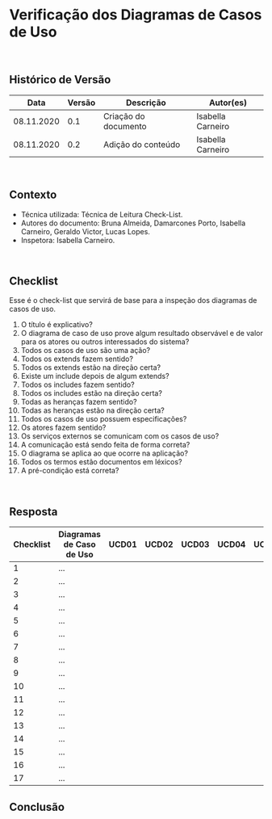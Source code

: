 # Verificação dos Diagramas de Casos de Uso

<br>

## Histórico de Versão
<table class="table table-striped border">
    <thead>
        <th>Data</th> 
        <th>Versão </th> 
        <th>Descrição</th> 
        <th>Autor(es)</th>
    </thead>
    <tbody>
        <tr>
            <td> 08.11.2020 </td>
            <td>  0.1   </td>
            <td> Criação do documento</td>
            <td> Isabella Carneiro </td>
        </tr>
		<tr>
            <td> 08.11.2020 </td>
            <td>  0.2   </td>
            <td> Adição do conteúdo</td>
            <td> Isabella Carneiro </td>
        </tr>
    </tbody>
</table>
<br>

## Contexto
- Técnica utilizada: Técnica de Leitura Check-List.
- Autores do documento: Bruna Almeida, Damarcones Porto, Isabella Carneiro, Geraldo Victor, Lucas Lopes.
- Inspetora: Isabella Carneiro.

<br>

## Checklist
Esse é o check-list que servirá de base para a inspeção dos diagramas de casos de uso.
<br>

1. O título é explicativo?
2. O diagrama de caso de uso prove algum resultado observável e de valor para os atores ou outros interessados do sistema?
3. Todos os casos de uso são uma ação?
4. Todos os extends fazem sentido?
5. Todos os extends estão na direção certa?
6. Existe um include depois de algum extends?
7. Todos os includes fazem sentido?
8. Todos os includes estão na direção certa?
9. Todas as heranças fazem sentido?
10. Todas as heranças estão na direção certa?
11. Todos os casos de uso possuem especificações?
12. Os atores fazem sentido?
13. Os serviços externos se comunicam com os casos de uso?
14. A comunicação está sendo feita de forma correta?
15. O diagrama se aplica ao que ocorre na aplicação?
16. Todos os termos estão documentos em léxicos?
17. A pré-condição está correta?
<br>

## Resposta

<table class="table table-striped border">
    <thead>
        <th>Checklist</th> 
        <th>Diagramas de Caso de Uso</th>
        <th>UCD01</th>
	<th>UCD02</th>
	<th>UCD03</th>
	<th>UCD04</th>
	<th>UCD05</th>
	<th>UCD06</th>
  	<th>UCD07</th>
	<th>UCD08</th>
	<th>UCD09</th>
	<th>UCD10</th>
	<th>UCD11</th>
	<th>UCD12</th>
	<th>UCD13</th>
	<th>UCD14</th>
	<th>UCD15</th>
	<th>UCD16</th>
	<th>UCD17</th>
	<th>UCD18</th>
	<th>UCD19</th>
    </thead>
    <tbody>
	    <tr>
		    <td>1</td>
		    <td>...</td>
	    </tr>
        <tr>
		    <td>2</td>
		    <td>...</td>
	    </tr>
        <tr>
		    <td>3</td>
		    <td>...</td>
	    </tr>
        <tr>
		    <td>4</td>
		    <td>...</td>
	    </tr>
      <tr>
		    <td>5</td>
		    <td>...</td>
	    </tr>
      <tr>
		    <td>6</td>
		    <td>...</td>
	    </tr>
      <tr>
		    <td>7</td>
		    <td>...</td>
	    </tr>
      <tr>
		    <td>8</td>
		    <td>...</td>
	    </tr>
      <tr>
		    <td>9</td>
		    <td>...</td>
	    </tr>
      <tr>
		    <td>10</td>
		    <td>...</td>
	    </tr>
      <tr>
		    <td>11</td>
		    <td>...</td>
	    </tr>
      <tr>
		    <td>12</td>
		    <td>...</td>
	    </tr>
      <tr>
		    <td>13</td>
		    <td>...</td>
	    </tr>
      <tr>
		    <td>14</td>
		    <td>...</td>
	    </tr>
      <tr>
		    <td>15</td>
		    <td>...</td>
	    </tr>
      <tr>
		    <td>16</td>
		    <td>...</td>
	    </tr>
      <tr>
		    <td>17</td>
		    <td>...</td>
	    </tr>
    </tbody> 
</table>

## Conclusão

